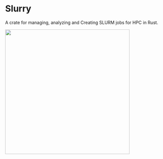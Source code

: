 # Slurry
A crate for managing, analyzing and Creating SLURM jobs for HPC in Rust.

<img src="https://github.com/user-attachments/assets/2a27810d-9bb2-4865-a448-15145a33a8d9" width="400" />
